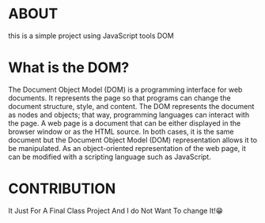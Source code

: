 # ABOUT
this is a simple project using JavaScript tools
DOM
# What is the DOM?
The Document Object Model (DOM) is a programming interface for web documents.
It represents the page so that programs can change the document structure, style, and content.
The DOM represents the document as nodes and objects; that way, programming languages can interact with the page.
A web page is a document that can be either displayed in the browser window or as the HTML source.
In both cases, it is the same document but the Document Object Model (DOM) representation allows it to be manipulated.
As an object-oriented representation of the web page, it can be modified with a scripting language such as JavaScript.
# CONTRIBUTION
It Just For A Final Class Project And I do Not Want To change It!😁
